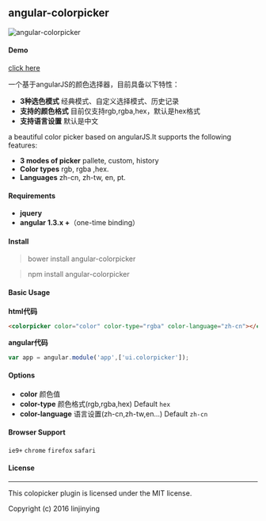 ## angular-colorpicker
![angular-colorpicker](https://github.com/linjinying/angular-components/blob/master/angular-colorpicker/screenshot.png)  
#### Demo
[click here](http://w3cin.com/demo/angular-components/angular-colorpicker/)

一个基于angularJS的颜色选择器，目前具备以下特性：
- **3种选色模式**  经典模式、自定义选择模式、历史记录
- **支持的颜色格式**  目前仅支持rgb,rgba,hex，默认是hex格式
- **支持语言设置**  默认是中文

a beautiful color picker based on angularJS.It supports the following features:
- **3 modes of picker**  pallete, custom, history
- **Color types**  rgb, rgba ,hex.
- **Languages**  zh-cn, zh-tw, en, pt.

#### Requirements
- **jquery**
- **angular 1.3.x +**（one-time binding）

#### Install
> bower install angular-colorpicker

> npm install angular-colorpicker

#### Basic Usage

**html代码**
```html
<colorpicker color="color" color-type="rgba" color-language="zh-cn"></colorpicker>
```

**angular代码**
```javascript
var app = angular.module('app',['ui.colorpicker']);
```

#### Options
- **color**  颜色值
- **color-type** 颜色格式(rgb,rgba,hex) Default `hex`
- **color-language** 语言设置(zh-cn,zh-tw,en...) Default `zh-cn`


#### Browser Support
`ie9+`  `chrome` `firefox` `safari`

#### License
--------
This colopicker plugin is licensed under the MIT license.

Copyright (c) 2016 linjinying
